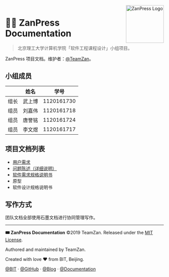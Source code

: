 <img src="https://zanpress.netlify.com/zanpress.png" align="right" width="120px" alt="ZanPress Logo" />

# 👩‍🎤 ZanPress Documentation

> 北京理工大学计算机学院「软件工程课程设计」小组项目。

ZanPress 项目文档。维护者：[@TeamZan](https://github.com/zan-press)。

## 小组成员

|       |  姓名  |    学号    |
| :---: | :----: | :--------: |
| 组长  | 武上博 | 1120161730 |
| 组员  | 刘嘉伟 | 1120161718 |
| 组员  | 唐誉铭 | 1120161724 |
| 组员  | 李文煜 | 1120161717 |

## 项目文档列表

- [用户需求](https://shimo.im/docs/zvk9dz7Y2zIdFnq2)
- [问题陈述（详细说明）](https://shimo.im/docs/Zg3oxOPLW8I0Fyqv)
- [软件需求规格说明书](https://shimo.im/docs/xlkbElypoBU9F9q8)
- 原型
- 软件设计规格说明书

## 写作方式

团队文档全部使用石墨文档进行协同管理写作。

* * *

**🎟 ZanPress Documentation** ©2019 TeamZan. Released under the [MIT License](./LICENSE).

Authored and maintained by TeamZan.

Created with love ♥ from BIT, Beijing.

[@BIT](https://www.bit.edu.cn) · [@GitHub](https://github.com/zan-press) · [@Blog](https://zanpress.netlify.com) · [@Documentation](https://github.com/zan-press/documentation)
